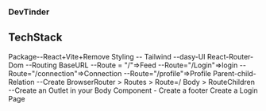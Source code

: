 ### DevTinder

## TechStack
 Package--React+Vite+Remove
 Styling -- Tailwind --dasy-UI
 React-Router-Dom --Routing 
     BaseURL --Route = "/"=>Feed 
             --Route="/Login"=>login
             --Route="/connection"=>Connection
             --Route="/profile"=>Profile
    Parent-child-Relation 
             --Create BrowserRouter > Routes > Route=/ Body >     RouteChildren
             --Create an Outlet in your Body Component
            - Create a footer
 Create a Login Page 
